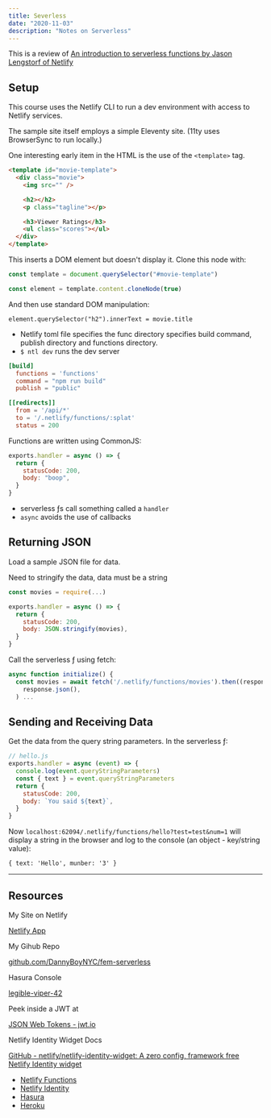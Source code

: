 ```yaml
---
title: Severless
date: "2020-11-03"
description: "Notes on Serverless"
---
```


This is a review of [An introduction to serverless functions by Jason Lengstorf of Netlify](https://frontendmasters.com/courses/serverless-functions/)

## Setup

This course uses the Netlify CLI to run a dev environment with access to Netlify services.

The sample site itself employs a simple Eleventy site. (11ty uses BrowserSync to run locally.)

One interesting early item in the HTML is the use of the `<template>` tag.

```html
<template id="movie-template">
  <div class="movie">
    <img src="" />

    <h2></h2>
    <p class="tagline"></p>

    <h3>Viewer Ratings</h3>
    <ul class="scores"></ul>
  </div>
</template>
```

This inserts a DOM element but doesn't display it. Clone this node with:

```js
const template = document.querySelector("#movie-template")

const element = template.content.cloneNode(true)
```

And then use standard DOM manipulation:

`element.querySelector("h2").innerText = movie.title`

- Netlify toml file specifies the func directory specifies build command, publish directory and functions directory.
- `$ ntl dev` runs the dev server

```toml
[build]
  functions = 'functions'
  command = "npm run build"
  publish = "public"

[[redirects]]
  from = '/api/*'
  to = '/.netlify/functions/:splat'
  status = 200
```

Functions are written using CommonJS:

```js
exports.handler = async () => {
  return {
    statusCode: 200,
    body: "boop",
  }
}
```

- serverless ƒs call something called a `handler`
- `async` avoids the use of callbacks

## Returning JSON

Load a sample JSON file for data.

Need to stringify the data, data must be a string

```js
const movies = require(...)

exports.handler = async () => {
  return {
    statusCode: 200,
    body: JSON.stringify(movies),
  }
}
```

Call the serverless ƒ using fetch:

```js
async function initialize() {
  const movies = await fetch('/.netlify/functions/movies').then((response) =>
    response.json(),
  ) ...
```

## Sending and Receiving Data

Get the data from the query string parameters. In the serverless ƒ:

```js
// hello.js
exports.handler = async (event) => {
  console.log(event.queryStringParameters)
  const { text } = event.queryStringParameters
  return {
    statusCode: 200,
    body: `You said ${text}`,
  }
}
```

Now `localhost:62094/.netlify/functions/hello?test=test&num=1` will display a string in the browser and log to the console (an object - key/string value):

`{ text: 'Hello', munber: '3' }`



---

## Resources

My Site on Netlify

[Netlify App](https://app.netlify.com/sites/fem-dd-serverless/overview)

My Gihub Repo

[github.com/DannyBoyNYC/fem-serverless](https://github.com/DannyBoyNYC/fem-serverless)

Hasura Console

[legible-viper-42](https://legible-viper-42.hasura.app/console/)

Peek inside a JWT at

[JSON Web Tokens - jwt.io](https://jwt.io/)

Netlify Identity Widget Docs

[GitHub - netlify/netlify-identity-widget: A zero config, framework free Netlify Identity widget](https://github.com/netlify/netlify-identity-widget)

- [Netlify Functions](https://www.netlify.com/products/functions/?utm_source=fem-sls&utm_medium=functions-jl&utm_campaign=devex)
- [Netlify Identity](https://docs.netlify.com/visitor-access/identity/?utm_source=fem-sls&utm_medium=functions-jl&utm_campaign=devex)
- [Hasura](https://cloud.hasura.io/)
- [Heroku](https://www.heroku.com/)
